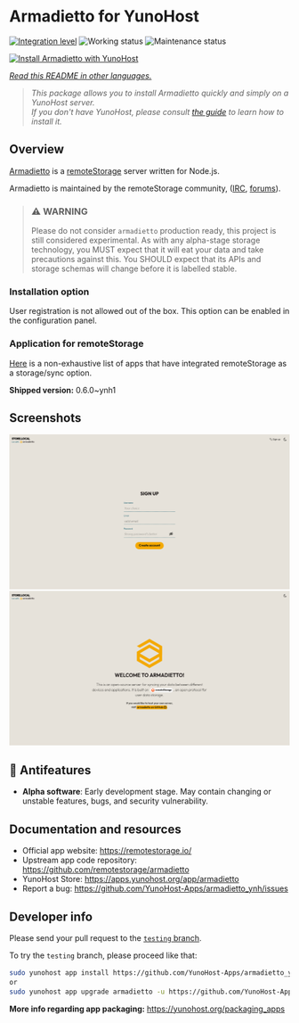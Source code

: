 <!--
N.B.: This README was automatically generated by <https://github.com/YunoHost/apps/tree/master/tools/readme_generator>
It shall NOT be edited by hand.
-->

# Armadietto for YunoHost

[![Integration level](https://dash.yunohost.org/integration/armadietto.svg)](https://ci-apps.yunohost.org/ci/apps/armadietto/) ![Working status](https://ci-apps.yunohost.org/ci/badges/armadietto.status.svg) ![Maintenance status](https://ci-apps.yunohost.org/ci/badges/armadietto.maintain.svg)

[![Install Armadietto with YunoHost](https://install-app.yunohost.org/install-with-yunohost.svg)](https://install-app.yunohost.org/?app=armadietto)

*[Read this README in other languages.](./ALL_README.md)*

> *This package allows you to install Armadietto quickly and simply on a YunoHost server.*  
> *If you don't have YunoHost, please consult [the guide](https://yunohost.org/install) to learn how to install it.*

## Overview

[Armadietto](https://github.com/remotestorage/armadietto/) is a [remoteStorage](https://remotestorage.io) server written for Node.js.

Armadietto is maintained by the remoteStorage community, ([IRC](https://web.libera.chat/#remotestorage), [forums](https://community.remotestorage.io/)).

> ### :warning: WARNING
> Please do not consider `armadietto` production ready, this project is still
> considered experimental.  As with any alpha-stage storage technology, you
> MUST expect that it will eat your data and take precautions against this. You
> SHOULD expect that its APIs and storage schemas will change before it is
> labelled stable.

### Installation option 

User registration is not allowed out of the box.
This option can be enabled in the configuration panel.

### Application for remoteStorage

[Here](https://remotestorage.io/apps/) is a non-exhaustive list of apps that have integrated remoteStorage as a storage/sync option.


**Shipped version:** 0.6.0~ynh1

## Screenshots

![Screenshot of Armadietto](./doc/screenshots/armadietto-signup.png)
![Screenshot of Armadietto](./doc/screenshots/armadietto-welcome.png)

## :red_circle: Antifeatures

- **Alpha software**: Early development stage. May contain changing or unstable features, bugs, and security vulnerability.

## Documentation and resources

- Official app website: <https://remotestorage.io/>
- Upstream app code repository: <https://github.com/remotestorage/armadietto>
- YunoHost Store: <https://apps.yunohost.org/app/armadietto>
- Report a bug: <https://github.com/YunoHost-Apps/armadietto_ynh/issues>

## Developer info

Please send your pull request to the [`testing` branch](https://github.com/YunoHost-Apps/armadietto_ynh/tree/testing).

To try the `testing` branch, please proceed like that:

```bash
sudo yunohost app install https://github.com/YunoHost-Apps/armadietto_ynh/tree/testing --debug
or
sudo yunohost app upgrade armadietto -u https://github.com/YunoHost-Apps/armadietto_ynh/tree/testing --debug
```

**More info regarding app packaging:** <https://yunohost.org/packaging_apps>
